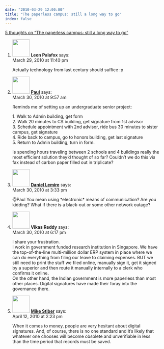 ```yaml
---
date: "2010-03-29 12:00:00"
title: "The paperless campus: still a long way to go"
index: false
---
```


[5 thoughts on &ldquo;The paperless campus: still a long way to go&rdquo;](/lemire/blog/2010/03-29-the-paperless-campus-still-a-long-way-to-go)

<ol class="comment-list">
<li id="comment-52385" class="comment even thread-even depth-1">
<div class="comment-author vcard">
<img alt src="https://secure.gravatar.com/avatar/5c167dcd3a1040ee7dde3705a884870a?s=56&#038;d=mm&#038;r=g" srcset="https://secure.gravatar.com/avatar/5c167dcd3a1040ee7dde3705a884870a?s=112&#038;d=mm&#038;r=g 2x" class="avatar avatar-56 photo" height="56" width="56" decoding="async" /> <b class="fn">Leon Palafox</b> <span class="says">says:</span> </div>
<div class="comment-metadata"><time datetime="2010-03-29T23:40:45+00:00">March 29, 2010 at 11:40 pm</time></a> </div>
<div class="comment-content">
<p>Actually technology from last century should suffice :p</p>
</div>
</li>
<li id="comment-52386" class="comment odd alt thread-odd thread-alt depth-1">
<div class="comment-author vcard">
<img alt src="https://secure.gravatar.com/avatar/c47d7a71160b9ec79d34316139ff3cdb?s=56&#038;d=mm&#038;r=g" srcset="https://secure.gravatar.com/avatar/c47d7a71160b9ec79d34316139ff3cdb?s=112&#038;d=mm&#038;r=g 2x" class="avatar avatar-56 photo" height="56" width="56" decoding="async" /> <b class="fn"><a href="https://futurepaul.blogspot.com" class="url" rel="ugc external nofollow">Paul</a></b> <span class="says">says:</span> </div>
<div class="comment-metadata"><time datetime="2010-03-30T09:57:11+00:00">March 30, 2010 at 9:57 am</time></a> </div>
<div class="comment-content">
<p>Reminds me of setting up an undergraduate senior project:</p>
<p>1. Walk to Admin building, get form<br/>
2. Walk 20 minutes to CS building, get signature from 1st advisor<br/>
3. Schedule appointment with 2nd advisor, ride bus 30 minutes to sister campus, get signature<br/>
4. Ride back to campus, go to honors building, get last signature<br/>
5. Return to Admin building, turn in form.</p>
<p>Is spending hours traveling between 2 schools and 4 buildings really the most efficient solution they&rsquo;d thought of so far? Couldn&rsquo;t we do this via fax instead of carbon paper filled out in triplicate?</p>
</div>
</li>
<li id="comment-52387" class="comment byuser comment-author-lemire bypostauthor even thread-even depth-1">
<div class="comment-author vcard">
<img alt src="https://secure.gravatar.com/avatar/2ca999bef9535950f5b84281a4dab006?s=56&#038;d=mm&#038;r=g" srcset="https://secure.gravatar.com/avatar/2ca999bef9535950f5b84281a4dab006?s=112&#038;d=mm&#038;r=g 2x" class="avatar avatar-56 photo" height="56" width="56" loading="lazy" decoding="async" /> <b class="fn"><a href="https://lemire.me/blog/" class="url" rel="ugc">Daniel Lemire</a></b> <span class="says">says:</span> </div>
<div class="comment-metadata"><time datetime="2010-03-30T15:33:53+00:00">March 30, 2010 at 3:33 pm</time></a> </div>
<div class="comment-content">
<p>@Paul You mean using *electronic* means of communication? Are you kidding? What if there is a black-out or some other network outage?</p>
</div>
</li>
<li id="comment-52388" class="comment odd alt thread-odd thread-alt depth-1">
<div class="comment-author vcard">
<img alt src="https://secure.gravatar.com/avatar/0e44340821f37ad626a39e5b25ed8b75?s=56&#038;d=mm&#038;r=g" srcset="https://secure.gravatar.com/avatar/0e44340821f37ad626a39e5b25ed8b75?s=112&#038;d=mm&#038;r=g 2x" class="avatar avatar-56 photo" height="56" width="56" loading="lazy" decoding="async" /> <b class="fn">Vikas Reddy</b> <span class="says">says:</span> </div>
<div class="comment-metadata"><time datetime="2010-03-30T18:17:13+00:00">March 30, 2010 at 6:17 pm</time></a> </div>
<div class="comment-content">
<p>I share your frustration.<br/>
I work in government funded research institution in Singapore. We have the top-of-the-line multi-million dollar ERP system in place where we can do everything from filing our leave to claiming expenses. BUT we still need to print the stuff we filed online, manually sign it, get it signed by a superior and then route it manually internally to a clerk who confirms it online.<br/>
On the other hand, the Indian government is more paperless than most other places. Digital signatures have made their foray into the governance there.</p>
</div>
</li>
<li id="comment-52422" class="comment even thread-even depth-1">
<div class="comment-author vcard">
<img alt src="https://secure.gravatar.com/avatar/dada9de44173d6c1b13691554ef8e974?s=56&#038;d=mm&#038;r=g" srcset="https://secure.gravatar.com/avatar/dada9de44173d6c1b13691554ef8e974?s=112&#038;d=mm&#038;r=g 2x" class="avatar avatar-56 photo" height="56" width="56" loading="lazy" decoding="async" /> <b class="fn"><a href="http://faculty.washington.edu/stiber/" class="url" rel="ugc external nofollow">Mike Stiber</a></b> <span class="says">says:</span> </div>
<div class="comment-metadata"><time datetime="2010-04-12T14:23:03+00:00">April 12, 2010 at 2:23 pm</time></a> </div>
<div class="comment-content">
<p>When it comes to money, people are very hesitant about digital signatures. And, of course, there is no one standard and it&rsquo;s likely that whatever one chooses will become obsolete and unverifiable in less than the time period that records must be saved.</p>
</div>
</li>
</ol>
